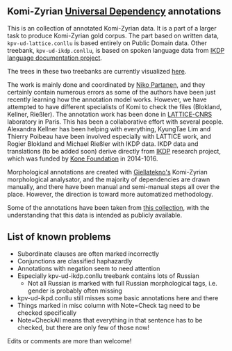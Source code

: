 ## Komi-Zyrian [Universal Dependency](universaldependencies.org) annotations

This is an collection of annotated Komi-Zyrian data. It is a part of a larger task to produce Komi-Zyrian gold corpus. The part based on written data, `kpv-ud-lattice.conllu` is based entirely on Public Domain data. Other treebank, `kpv-ud-ikdp.conllu`, is based on spoken language data from [IKDP language documentation project](https://langdoc.github.io/IKDP).

The trees in these two treebanks are currently visualized [here](https://langdoc.github.io/UD_Komi-Zyrian/). 

The work is mainly done and coordinated by [Niko Partanen](https://github.com/nikopartanen), and they certainly contain numerous errors as some of the authors have been just recently learning how the annotation model works. However, we have attempted to have different specialists of Komi to check the files (Blokland, Kellner, Rießler). The annotation work has been done in [LATTICE-CNRS](http://www.lattice.cnrs.fr/) laboratory in Paris. This has been a collaborative effort with several people. Alexandra Kellner has been helping with everything, KyungTae Lim and Thierry Poibeau have been involved especially with LATTICE work, and Rogier Blokland and Michael Rießler with IKDP data. IKDP data and translations (to be added soon) derive directly from [IKDP](https://langdoc.github.io/IKDP/) research project, which was funded by [Kone Foundation](koneensaatio.fi) in 2014-1016.

Morphological annotations are created with [Giellatekno's](http://giellatekno.uit.no/) Komi-Zyrian morphological analysator, and the majority of dependencies are drawn manually, and there have been manual and semi-manual steps all over the place. However, the direction is toward more automatized methodology.

Some of the annotations have been taken from [this collection](http://ilazki.thinkgeek.co.uk/brat/#/uralic/kpv), with the understanding that this data is intended as publicly available.

## List of known problems

- Subordinate clauses are often marked incorrectly
- Conjunctions are classified haphazardly
- Annotations with negation seem to need attention
- Especially kpv-ud-ikdp.conllu treebank contains lots of Russian
    - Not all Russian is marked with full Russian morphological tags, i.e. gender is probably often missing
- kpv-ud-ikpd.conllu still misses some basic annotations here and there
- Things marked in misc column with Note=Check tag need to be checked specifically
- Note=CheckAll means that everything in that sentence has to be checked, but there are only few of those now!

Edits or comments are more than welcome!
